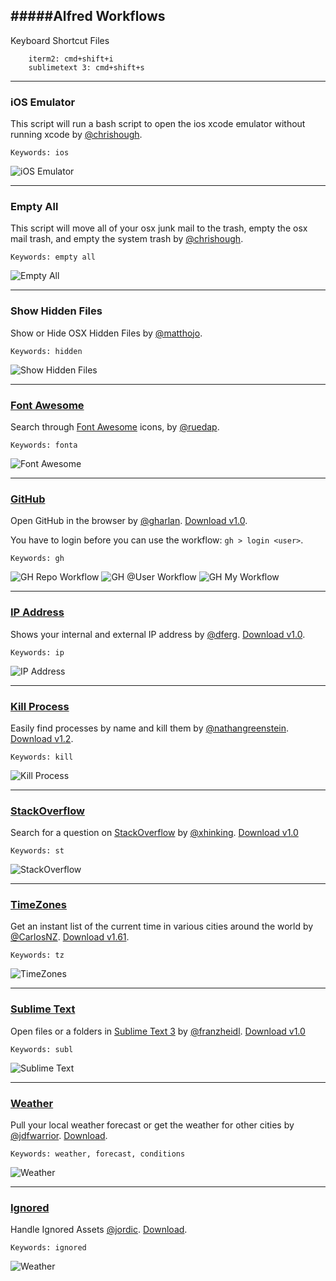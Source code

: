 #####Alfred Workflows
----

Keyboard Shortcut Files

```
	iterm2: cmd+shift+i
	sublimetext 3: cmd+shift+s
```

----

### iOS Emulator

This script will run a bash script to open the ios xcode emulator without running xcode by [@chrishough](https://github.com/chrishough/).

```
Keywords: ios
```

![iOS Emulator](https://github.com/chrishough/myconfigurations/raw/master/alfredapp/Workflows/ios-emulator/ios-emulator.png)

----

### Empty All

This script will move all of your osx junk mail to the trash, empty the osx mail trash, and empty the system trash by [@chrishough](https://github.com/chrishough/).

```
Keywords: empty all
```

![Empty All](https://github.com/chrishough/myconfigurations/raw/master/alfredapp/Workflows/empty-all/empty-all.png)

----

### Show Hidden Files

Show or Hide OSX Hidden Files by [@matthojo](http://www.alfredforum.com/topic/1544-hide-show-hidden-files-and-cloudapp-upload/).

```
Keywords: hidden
```

![Show Hidden Files](https://github.com/chrishough/myconfigurations/raw/master/alfredapp/Workflows/hidden-files/hidden-files.png)

----

### [Font Awesome](https://github.com/ruedap/alfred2-font-awesome-workflow)

Search through [Font Awesome](http://fortawesome.github.io/Font-Awesome/) icons, by [@ruedap](https://github.com/ruedap/). 

```
Keywords: fonta
```

![Font Awesome](https://github.com/chrishough/myconfigurations/raw/master/alfredapp/Workflows/font-awesome/font-awesome.png)

----

### [GitHub](https://github.com/gharlan/alfred-github-workflow)

Open GitHub in the browser by [@gharlan](https://github.com/gharlan/). [Download v1.0](https://github.com/zenorocha/alfred-workflows/raw/master/github/github.alfredworkflow).

You have to login before you can use the workflow: ```gh > login <user>```.

```
Keywords: gh
```

![GH Repo Workflow](https://github.com/chrishough/myconfigurations/raw/master/alfredapp/Workflows/github/alfred-gh-repo.png)
![GH @User Workflow](https://github.com/chrishough/myconfigurations/raw/master/alfredapp/Workflows/github/alfred-gh-user.png)
![GH My Workflow](https://github.com/chrishough/myconfigurations/raw/master/alfredapp/Workflows/github/alfred-gh-my.png)

----

### [IP Address](http://dferg.us/ip-address-workflow/) 

Shows your internal and external IP address by [@dferg](http://dferg.us/ip-address-workflow/). [Download v1.0](https://github.com/zenorocha/alfred-workflows/raw/master/ip-address/ip-address.alfredworkflow).

```
Keywords: ip
```

![IP Address](https://github.com/chrishough/myconfigurations/raw/master/alfredapp/Workflows/ip-address/alfred-ip.png)

----

### [Kill Process](https://github.com/nathangreenstein/alfred-process-killer) 

Easily find processes by name and kill them by [@nathangreenstein](https://github.com/nathangreenstein/). [Download v1.2](https://github.com/zenorocha/alfred-workflows/raw/master/kill-process/kill-process.alfredworkflow).

```
Keywords: kill
```

![Kill Process](https://github.com/chrishough/myconfigurations/raw/master/alfredapp/Workflows/kill-process/alfred-kill.png)

----

### [StackOverflow](https://github.com/xhinking/Alfred) 

Search for a question on [StackOverflow](http://stackoverflow.com) by [@xhinking](https://github.com/xhinking/). [Download v1.0](https://github.com/zenorocha/alfred-workflows/raw/master/stack-overflow/stack-overflow.alfredworkflow)

```
Keywords: st
```

![StackOverflow](https://github.com/chrishough/myconfigurations/raw/master/alfredapp/Workflows/stack-overflow/alfred-st.png)

----

### [TimeZones](http://www.alfredforum.com/topic/491-timezones-a-world-clock-script-filter-updated-to-v161/)

Get an instant list of the current time in various cities around the world by [@CarlosNZ](http://www.alfredforum.com/topic/491-timezones-a-world-clock-script-filter-updated-to-v161/). [Download v1.61](https://github.com/zenorocha/alfred-workflows/raw/master/time-zones/time-zones.alfredworkflow).

```
Keywords: tz
```

![TimeZones](https://github.com/chrishough/myconfigurations/raw/master/alfredapp/Workflows/time-zones/alfred-tz.png)

----

### [Sublime Text](https://github.com/franzheidl/alfred-workflows/tree/master/open-with-sublime-text)

Open files or a folders in [Sublime Text 3](http://www.sublimetext.com/3) by [@franzheidl](https://github.com/franzheidl/). [Download v1.0](https://github.com/zenorocha/alfred-workflows/raw/master/sublime-text/sublime-text.alfredworkflow)

```
Keywords: subl
```

![Sublime Text](https://github.com/chrishough/myconfigurations/raw/master/alfredapp/Workflows/sublime-text/alfred-subl.png)

----

### [Weather](http://dferg.us/weather-for-alfred-2/)

Pull your local weather forecast or get the weather for other cities by [@jdfwarrior](https://github.com/jdfwarrior/). [Download](http://dferg.us/weather-for-alfred-2/).

```
Keywords: weather, forecast, conditions
```

![Weather](https://github.com/chrishough/myconfigurations/raw/master/alfredapp/Workflows/weather/alfred-weather.png)

----

### [Ignored](http://www.alfredforum.com/topic/213-add-and-remove-alfredignore-from-comments/)

Handle Ignored Assets [@jordic](http://www.alfredforum.com/topic/213-add-and-remove-alfredignore-from-comments/). [Download](http://www.alfredforum.com/topic/213-add-and-remove-alfredignore-from-comments/).

```
Keywords: ignored
```

![Weather](https://github.com/chrishough/myconfigurations/raw/master/alfredapp/Workflows/ignored/ignored.png)








